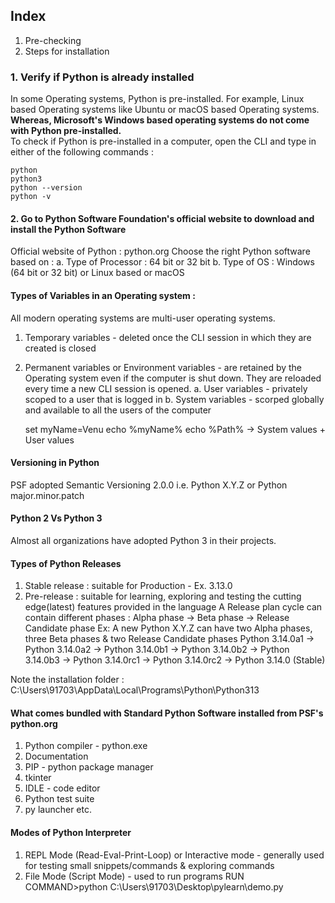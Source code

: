 ## Index
1. Pre-checking
2. Steps for installation

### 1. Verify if Python is already installed 
In some Operating systems, Python is pre-installed. For example, Linux based Operating systems like Ubuntu or macOS based Operating systems.\
**Whereas, Microsoft's Windows based operating systems do not come with Python pre-installed.**\
To check if Python is pre-installed in a computer, open the CLI and type in either of the following commands :
```
python
python3
python --version
python -v
```

#### 2. Go to Python Software Foundation's official website to download and install the Python Software
Official website of Python : python.org
Choose the right Python software based on :
 a. Type of Processor : 64 bit or 32 bit
 b. Type of OS : Windows (64 bit or 32 bit) or Linux based or macOS

#### Types of Variables in an Operating system :
All modern operating systems are multi-user operating systems.
1. Temporary variables - deleted once the CLI session in which they are created is closed
2. Permanent variables or Environment variables - are retained by the Operating system even if the computer is shut down. They are reloaded every time a new CLI session is opened.
   a. User variables - privately scoped to a user that is logged in
   b. System variables - scorped globally and available to all the users of the computer

    set myName=Venu
    echo %myName%
    echo %Path%  ->  System values + User values
   
#### Versioning in Python 
PSF adopted Semantic Versioning 2.0.0 i.e. Python X.Y.Z  or Python major.minor.patch

#### Python 2  Vs  Python 3
Almost all organizations have adopted Python 3 in their projects. 

#### Types of Python Releases
1. Stable release : suitable for Production - Ex. 3.13.0
2. Pre-release : suitable for learning, exploring and testing the cutting edge(latest) features provided in the language
   A Release plan cycle can contain different phases : Alpha phase -> Beta phase -> Release Candidate phase
   Ex: A new Python X.Y.Z can have two Alpha phases, three Beta phases & two Release Candidate phases
       Python 3.14.0a1 -> Python 3.14.0a2 -> Python 3.14.0b1 -> Python 3.14.0b2 -> Python 3.14.0b3 -> Python 3.14.0rc1 -> Python 3.14.0rc2 -> Python 3.14.0 (Stable) 
    

Note the installation folder : C:\Users\91703\AppData\Local\Programs\Python\Python313

#### What comes bundled with Standard Python Software installed from PSF's python.org
1. Python compiler - python.exe
2. Documentation
3. PIP - python package manager
4. tkinter
5. IDLE - code editor
6. Python test suite
7. py launcher
etc.

#### Modes of Python Interpreter
1. REPL Mode (Read-Eval-Print-Loop) or Interactive mode - generally used for testing small snippets/commands & exploring commands
2. File Mode (Script Mode) - used to run programs 
   RUN COMMAND>python C:\Users\91703\Desktop\pylearn\demo.py

